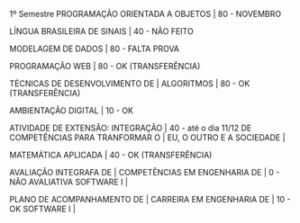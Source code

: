 1º Semestre 
PROGRAMAÇÃO ORIENTADA A OBJETOS	    |   80  - NOVEMBRO

LÍNGUA BRASILEIRA DE SINAIS	        |   40  - NÃO FEITO

MODELAGEM DE DADOS	                |   80  - FALTA PROVA

PROGRAMAÇÃO WEB	                    |   80  - OK (TRANSFERÊNCIA)

TÉCNICAS DE DESENVOLVIMENTO DE      |
ALGORITMOS	                        |   80  - OK (TRANSFERÊNCIA)

AMBIENTAÇÃO DIGITAL	                |   10  - OK

ATIVIDADE DE EXTENSÃO: INTEGRAÇÃO   |   40  - até o dia 11/12 
DE COMPETÊNCIAS PARA TRANFORMAR O   |
EU, O OUTRO E A SOCIEDADE	        |

MATEMÁTICA APLICADA	                |   40  - OK (TRANSFERÊNCIA)

AVALIAÇÃO INTEGRAFA DE              |
COMPETÊNCIAS EM ENGENHARIA DE       |   0   - NÃO AVALIATIVA
SOFTWARE I	                        |

PLANO DE ACOMPANHAMENTO DE          |
CARREIRA EM ENGENHARIA DE           |   10  - OK
SOFTWARE I	                        |